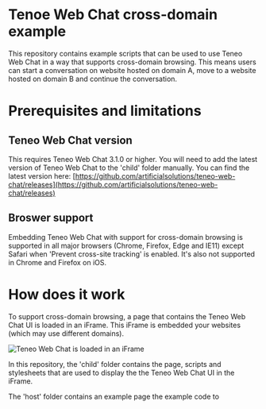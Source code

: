 # Tenoe Web Chat cross-domain example
This repository contains example scripts that can be used to use Teneo Web Chat in a way that supports cross-domain browsing. This means users can start a conversation on website hosted on domain A, move to a website hosted on domain B and continue the conversation.

# Prerequisites and limitations
## Teneo Web Chat version
This requires Teneo Web Chat 3.1.0 or higher. You will need to add the latest version of Teneo Web Chat to the 'child' folder manually. You can find the latest version here: [https://github.com/artificialsolutions/teneo-web-chat/releases](https://github.com/artificialsolutions/teneo-web-chat/releases)

## Broswer support
Embedding Teneo Web Chat with support for cross-domain browsing is supported in all major browsers (Chrome, Firefox, Edge and IE11) except Safari when 'Prevent cross-site tracking' is enabled. It's also not supported in Chrome and Firefox on iOS. 

# How does it work
To support cross-domain browsing, a page that contains the Teneo Web Chat UI is loaded in an iFrame. This iFrame is embedded your websites (which may use different domains).

![Teneo Web Chat is loaded in an iFrame](host_child.png|width=100px)

In this repository, the 'child' folder contains the page, scripts and stylesheets that are used to display the the Teneo Web Chat UI in the iFrame.

The 'host' folder contains an example page the example code to